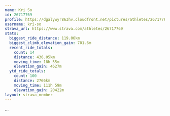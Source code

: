 ```yaml
---
name: Kri So
id: 26717769
profile: https://dgalywyr863hv.cloudfront.net/pictures/athletes/26717769/7761026/13/large.jpg
username: kri-so
strava_url: https://www.strava.com/athletes/26717769
stats:
  biggest_ride_distance: 119.06km
  biggest_climb_elevation_gain: 701.6m
  recent_ride_totals:
    count: 14
    distance: 436.05km
    moving_time: 18h 55m
    elevation_gain: 4627m
  ytd_ride_totals:
    count: 100
    distance: 2766km
    moving_time: 111h 59m
    elevation_gain: 20422m
layout: strava_member
--- 
```

...
